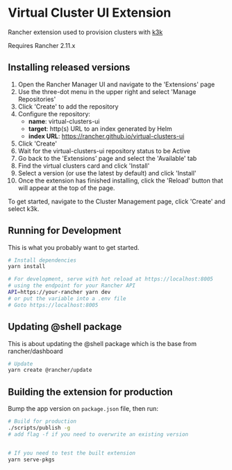 # Virtual Cluster UI Extension
Rancher extension used to provision clusters with [k3k](https://github.com/rancher/k3k/)

Requires Rancher 2.11.x

## Installing released versions
1. Open the Rancher Manager UI and navigate to the 'Extensions' page
2. Use the three-dot menu in the upper right and select 'Manage Repositories'
3. Click 'Create' to add the repository
4. Configure the repository:
    * **name**: virtual-clusters-ui 
    * **target**: http(s) URL to an index generated by Helm 
    * **index URL**: https://rancher.github.io/virtual-clusters-ui
5. Click 'Create' 
6. Wait for the virtual-clusters-ui repository status to be Active
7. Go back to the 'Extensions' page and select the 'Available' tab
8. Find the virtual clusters card and click 'Install'
9. Select a version (or use the latest by default) and click 'Install'
10. Once the extension has finished installing, click the 'Reload' button that will appear at the top of the page.

To get started, navigate to the Cluster Management page, click 'Create' and select k3k.


## Running for Development
This is what you probably want to get started.
```bash
# Install dependencies
yarn install

# For development, serve with hot reload at https://localhost:8005
# using the endpoint for your Rancher API
API=https://your-rancher yarn dev
# or put the variable into a .env file
# Goto https://localhost:8005
```

## Updating @shell package
This is about updating the @shell package which is the base from rancher/dashboard
```bash
# Update
yarn create @rancher/update
```

## Building the extension for production
Bump the app version on `package.json` file, then run:
```bash
# Build for production
./scripts/publish -g 
# add flag -f if you need to overwrite an existing version


# If you need to test the built extension
yarn serve-pkgs
```
